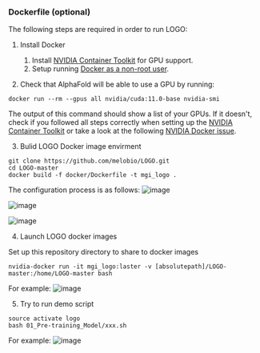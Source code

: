 

### Dockerfile (optional)

The following steps are required in order to run LOGO:

1. Install Docker
   1. Install [NVIDIA Container Toolkit](https://docs.nvidia.com/datacenter/cloud-native/container-toolkit/install-guide.html) for GPU support.
   2. Setup running [Docker as a non-root user](https://docs.docker.com/engine/install/linux-postinstall/#manage-docker-as-a-non-root-user).

2. Check that AlphaFold will be able to use a GPU by running:

```
docker run --rm --gpus all nvidia/cuda:11.0-base nvidia-smi
```

The output of this command should show a list of your GPUs. If it doesn't, check if you followed all steps correctly when setting up the [NVIDIA Container Toolkit](https://docs.nvidia.com/datacenter/cloud-native/container-toolkit/install-guide.html) or take a look at the following [NVIDIA Docker issue](https://github.com/NVIDIA/nvidia-docker/issues/1447#issuecomment-801479573).

3. Bulid LOGO Docker image envirment

```
git clone https://github.com/melobio/LOGO.git
cd LOGO-master
docker build -f docker/Dockerfile -t mgi_logo .
```
The configuration process is as follows: 
![image](https://user-images.githubusercontent.com/82862879/136741879-7bf9eeb6-c053-4812-82b0-36e9d217af9b.png)

![image](https://user-images.githubusercontent.com/82862879/136741749-60907687-9a29-47c7-a6fb-c0d0f821e0a7.png)

![image](https://user-images.githubusercontent.com/27897166/136743444-b53cddd8-a1ee-41e9-8518-8e5d06e543b8.png)


4. Launch LOGO docker images

Set up this repository directory to share to docker images

```
nvidia-docker run -it mgi_logo:laster -v [absolutepath]/LOGO-master:/home/LOGO-master bash
```
For example:
![image](https://user-images.githubusercontent.com/27897166/136743817-e1c99b93-0d15-4e11-a468-fd1a4bed49f4.png)


5. Try to run demo script

```
source activate logo
bash 01_Pre-training_Model/xxx.sh
```
For example:
![image](https://user-images.githubusercontent.com/82862879/136742008-40407ed4-40fc-436e-b000-61894330fcd6.png)


